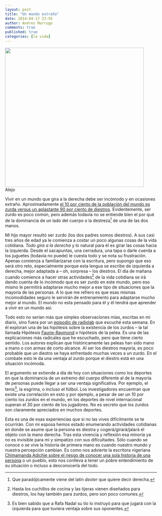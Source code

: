 ```yaml
---
layout: post
title: "Un mundo extraño"
date: 2014-04-17 23:54
author: Andres Marrugo
comments: true
published: true
categories: [la vida]
---
```


<div class="aic" style="width:460px"><img src="http://andresmarrugo.net/es/images/Photo%2013-04-14%2020%2059%2019.jpg" alt="" width="460" height="" border="0" /><br>
Alejo</div>

Vivir en un mundo que gira a la derecha debe ser incómodo y en ocasiones extraño. Aproximadamente [el 10 por ciento de la población del mundo es zurda versus un aplastante 90 por ciento de diestros][1]. Evidentemente, ser zurdo es poco común, pero además todavía no se entiende bien el por qué de la dominancia de un lado del cuerpo o la destreza[^fn1] de una de las dos manos. 

Mi hijo mayor resultó ser zurdo (los dos padres somos diestros). A sus casi tres años de edad ya le comienza a costar un poco algunas cosas de la vida cotidiana. *Todo gira a la derecha* y lo natural para él es girar las cosas hacia la izquierda. Desde el sacapuntas, una cerradura, una tapa o darle cuerda a los juguetes (todavía no puede) le cuesta todo y se nota su frustración. Apenas comienza a familiarizarse con la escritura, pero supongo que eso será otro reto, especialmente porque esta lengua se escribe de izquierda a derecha, mejor adaptada a – oh, sorpresa – los diestros. El día de mañana cuando comience a hacer otras actividades[^fn2] de la vida cotidiana se irá dando cuenta de lo incómodo que es ser zurdo en este mundo, pero eso mismo le permitirá adaptarse mucho mejor a ese tipo de situaciones que la mayoría de las personas. A lo que me refiero es que esas mismas incomodidades seguro le servirán de entrenamiento para adaptarse mucho mejor al mundo. El mundo no esta pensado para él y él tendrá que aprender a vivir en un mundo así. 

<!-- more -->

Todo esto no serían más que simples observaciones mías, escritas en mi diario, sino fuera por un [episodio de radiolab][2] que escuché esta semana. En él exploran una de las hipótesis sobre la existencia de los zurdos – la tal llamada Hipótesis [Faurie-Raymond][3] o hipótesis de la pelea. Es una de las explicaciones más radicales que he escuchado, pero que tiene cierto sentido. Los autores explican que históricamente las peleas han sido mano a mano o con armas de corto alcance. Al ser los diestros mayoría, es poco probable que un diestro se haya enfrentado muchas veces a un zurdo. En el combate esto le da una ventaja al zurdo porque el diestro está en una situación incómoda. 

El argumento se extiende a día de hoy con situaciones como los deportes en que la dominancia de un extremo del cuerpo diferente al de la mayoría de personas puede llegar a ser una ventaja significativa. Por ejemplo, el tenis[^fn3], la esgrima, o incluso el fútbol. Los investigadores encuentran que existe una correlación en esto y por ejemplo, a pesar de ser un 10 por ciento los zurdos en el mundo, en los deportes de nivel internacional superan el 30 por ciento de los jugadores. No es secreto que los zurdos son claramente apreciados en muchos deportes. 

Esta es una de esas experiencias que si no las vives difícilmente se te ocurrirán. Con mi esposa hemos estado enumerando actividades cotidianas en donde se asume que la persona es diestra y cogerá/girará/jalará el objeto con la mano derecha. Tras esta vivencia y reflexión esa minoría ya no es invisible para mí y simpatizo con sus dificultades. Sólo cuando se conoce o se vive la historia de primera mano es cuando nuestro mundo y nuestra percepción cambian. Es como nos advierte la escritora nigeriana [Chimamanda Adichie sobre el riesgo de conocer una sola historia de una persona][4] o un pueblo, esto nos conlleva a tener un pobre entendimiento de su situación o incluso a desconocerla del todo. 



[1]: http://es.wikipedia.org/wiki/Zurdo#Demograf.C3.ADa "Zurdera - Wikipedia, la enciclopedia libre"
[2]: http://www.radiolab.org/story/whats-left-when-youre-right/ "What's Left When You're Right? - Radiolab"
[3]: http://www.scq.ubc.ca/the-fighting-hypothesis-stability-of-polymorphism-in-human-handedness/ "THE FIGHTING HYPOTHESIS: STABILITY OF POLYMORPHISM IN HUMAN HANDEDNESS | Science Creative Quarterly"
[4]: http://www.ted.com/talks/chimamanda_adichie_the_danger_of_a_single_story/transcript "Chimamanda Ngozi Adichie: The danger of a single story | Talk Video | TED.com"

[^fn1]: Que paradójicamente viene del latín *dexter* que quiere decir derecha. 

[^fn2]: Hasta los cuchillos de cocina y las tijeras vienen diseñados para diestros, los hay también para zurdos, pero son poco comunes. 

[^fn3]: Es bien sabido que a Rafa Nadal su tío lo instruyó para que jugará con la izquierda para que tuviera ventaja sobre sus oponentes. 